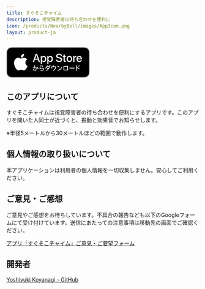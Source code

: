 ```yaml
---
title: すぐそこチャイム
description: 視覚障害者の待ち合わせを便利に
icon: /products/NearbyBell/images/AppIcon.png
layout: product-ja
---
```

[![Download on the AppStore](/images/AppStoreJP.svg)](https://apps.apple.com/jp/app/%E3%81%99%E3%81%90%E3%81%9D%E3%81%93%E3%83%81%E3%83%A3%E3%82%A4%E3%83%A0/id6739512621)

## このアプリについて

すぐそこチャイムは視覚障害者の待ち合わせを便利にするアプリです。このアプリを開いた人同士が近づくと、振動と効果音でお知らせします。

※半径5メートルから30メートルほどの範囲で動作します。

## 個人情報の取り扱いについて

本アプリケーションは利用者の個人情報を一切収集しません。安心してご利用ください。

## ご意見・ご感想

ご意見やご感想をお待ちしています。不具合の報告なども以下のGoogleフォームにて受け付けています。送信にあたっての注意事項は移動先の画面でご確認ください。

[アプリ「すぐそこチャイム」ご意見・ご要望フォーム](https://docs.google.com/forms/d/e/1FAIpQLSfayAArz1nqEZcXivKuxOFeK_mAQM5RyGJWqqNTOwtorMpxug/viewform?usp=sf_link)

## 開発者

[Yoshiyuki Koyanagi - GitHub](https://github.com/moutend)
